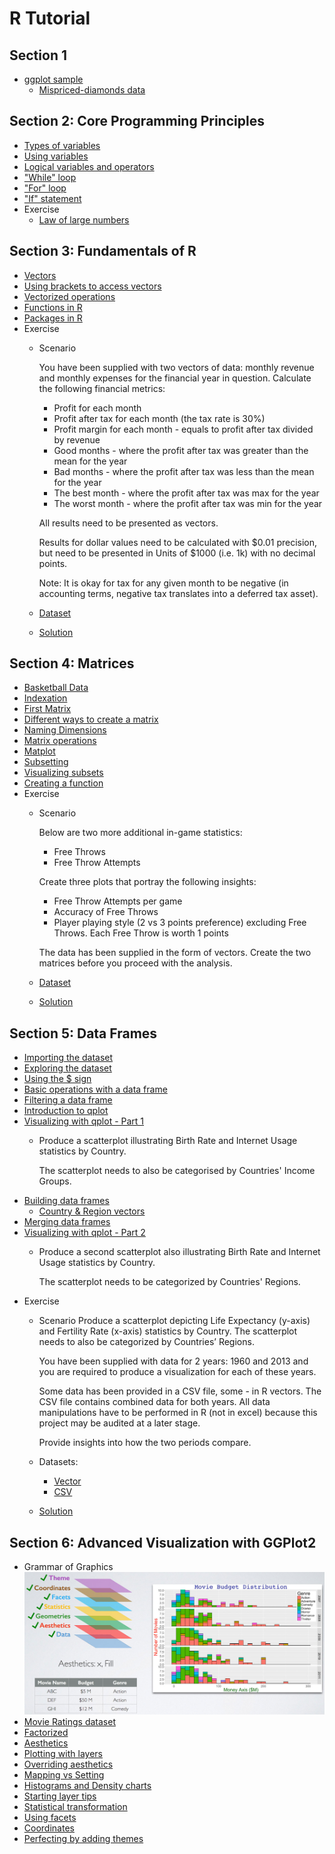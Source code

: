 # R Tutorial

## Section 1
* [ggplot sample](section%201/ggplot.R)
  * [Mispriced-diamonds data](section%201/Section1_Exercise_Dataset.csv)

## Section 2: Core Programming Principles
* [Types of variables](section%202/types_of_variables.R)
* [Using variables](section%202/using_variables.R)
* [Logical variables and operators](section%202/logical_variables_and_operators.R)
* ["While" loop](section%202/while_loop.R)
* ["For" loop](section%202/for_loop.R)
* ["If" statement](section%202/if_statement.R)
* Exercise
  * [Law of large numbers](section%202/Section2_Exercise_Law_of_Large_Numbers.R)

## Section 3: Fundamentals of R
* [Vectors](section%203/vectors.R)
* [Using brackets to access vectors](section%203/brackets.R)
* [Vectorized operations](section%203/vectorized_operations.R)
* [Functions in R](section%203/functions_in_r.R)
* [Packages in R](section%203/packages_in_r.R)
* Exercise
  * Scenario

    You have been supplied with two vectors of data: monthly revenue and monthly expenses for the financial year in question. Calculate the following financial metrics:
      - Profit for each month
      - Profit after tax for each month (the tax rate is 30%)
      - Profit margin for each month - equals to profit after tax divided by revenue
      - Good months - where the profit after tax was greater than the mean for the year
      - Bad months - where the profit after tax was less than the mean for the year
      - The best month - where the profit after tax was max for the year
      - The worst month - where the profit after tax was min for the year

    All results need to be presented as vectors.

    Results for dollar values need to be calculated with $0.01 precision, but need to be presented in Units of $1000 (i.e. 1k) with no decimal points.

    Note: It is okay for tax for any given month to be negative (in accounting terms, negative tax translates into a deferred tax asset).

  * [Dataset](section%203/Section3_Exercise_Dataset.R)
  * [Solution](section%203/Section3_Exercise_Solution.R)

## Section 4: Matrices
* [Basketball Data](section%204/basketball_dataset.R)
* [Indexation](section%204/indexation.R)
* [First Matrix](section%204/first_matrix.R)
* [Different ways to create a matrix](section%204/different_ways_to_create_a_matrix.R)
* [Naming Dimensions](section%204/naming_dimensions.R)
* [Matrix operations](section%204/matrix_operations.R)
* [Matplot](section%204/matplot.R)
* [Subsetting](section%204/subsetting.R)
* [Visualizing subsets](section%204/visualizing_subsets.R)
* [Creating a function](section%204/creating_a_function.R)
* Exercise
  * Scenario

    Below are two more additional in-game statistics:
    * Free Throws
    * Free Throw Attempts

    Create three plots that portray the following insights:
    * Free Throw Attempts per game
    * Accuracy of Free Throws
    * Player playing style (2 vs 3 points preference) excluding Free Throws. Each Free Throw is worth 1 points

    The data has been supplied in the form of vectors. Create the two matrices before you proceed with the analysis.

  * [Dataset](section%204/Section4_Exercise_Dataset.R)
  * [Solution](section%204/Section4_Exercise_Solution.R)

## Section 5: Data Frames
* [Importing the dataset](section%205/importing_the_dataset.R)
* [Exploring the dataset](section%205/exploring_the_dataset.R)
* [Using the $ sign](section%205/using_the_dollar_sign.R)
* [Basic operations with a data frame](section%205/basic_operations_with_a_data_frame.R)
* [Filtering a data frame](section%205/filtering_a_data_frame.R)
* [Introduction to qplot](section%205/introduction_to_qplot.R)
* [Visualizing with qplot - Part 1](section%205/visualizing_with_qplot_1.R)
  - Produce a scatterplot illustrating Birth Rate and Internet Usage statistics by Country.

    The scatterplot needs to also be categorised by Countries' Income Groups.
* [Building data frames](section%205/building_data_frames.R)
    - [Country & Region vectors](section%205/CountryRegionVectors.R)
* [Merging data frames](section%205/merging_data_frames.R)
* [Visualizing with qplot - Part 2](section%205/visualizing_with_qplot_2.R)
  - Produce a second scatterplot also illustrating Birth Rate and Internet Usage statistics by Country.

    The scatterplot needs to be categorized by Countries' Regions.
* Exercise
  * Scenario
    Produce a scatterplot depicting Life Expectancy (y-axis) and Fertility Rate (x-axis) statistics by Country.
    The scatterplot needs to also be categorized by Countries’ Regions.

    You have been supplied with data for 2 years: 1960 and 2013 and you are required to produce a visualization for each of these years.

    Some data has been provided in a CSV file, some - in R vectors. The CSV file contains combined data for both years. All data manipulations have to be performed in R (not in excel) because this project may be audited at a later stage.

    Provide insights into how the two periods compare.

  * Datasets:
    - [Vector](section%205/Section5_Exercise_Vectors.R)
    - [CSV](section%205/Section5_Exercise_Data.csv)
  * [Solution](section%205/Section5_Exercise_Solution.R)

## Section 6: Advanced Visualization with GGPlot2
- Grammar of Graphics
  ![Grammar of Graphics](section%206/images/grammar_of_graphics.png)
- [Movie Ratings dataset](section%206/Movie-Ratings.csv)
- [Factorized](section%206/factorized.R)
- [Aesthetics](section%206/aesthetics.R)
- [Plotting with layers](section%206/plotting_with_layers.R)
- [Overriding aesthetics](section%206/overriding_aesthetics.R)
- [Mapping vs Setting](section%206/mapping_vs_setting.R)
- [Histograms and Density charts](section%206/histograms_and_density_charts.R)
- [Starting layer tips](section%206/starting_layer_tips.R)
- [Statistical transformation](section%206/statistical_transformation.R)
- [Using facets](section%206/using_facets.R)
- [Coordinates](section%206/coordinates.R)
- [Perfecting by adding themes](section%206/adding_themes.R)
